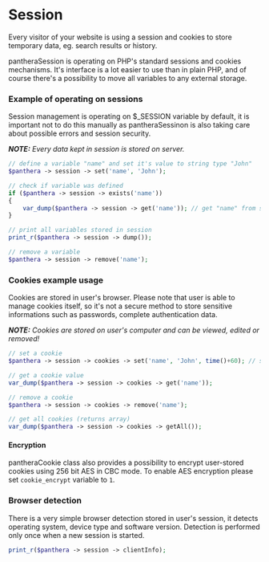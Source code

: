 Session
=======

Every visitor of your website is using a session and cookies to store temporary data, eg. search results or history.

pantheraSession is operating on PHP's standard sessions and cookies mechanisms. It's interface is a lot easier to use than in plain PHP, and of course there's a possibility to move all variables to any external storage.

### Example of operating on sessions

Session management is operating on $_SESSION variable by default, it is important not to do this manually as pantheraSessinon is also taking care about possible errors and session security.

_**NOTE:** Every data kept in session is stored on server._

```php
// define a variable "name" and set it's value to string type "John"
$panthera -> session -> set('name', 'John');

// check if variable was defined
if ($panthera -> session -> exists('name'))
{
    var_dump($panthera -> session -> get('name')); // get "name" from session
}

// print all variables stored in session
print_r($panthera -> session -> dump());

// remove a variable
$panthera -> session -> remove('name');
```

### Cookies example usage

Cookies are stored in user's browser. Please note that user is able to manage cookies itself, so it's not a secure method to store sensitive informations such as passwords, complete authentication data.

_**NOTE:** Cookies are stored on user's computer and can be viewed, edited or removed!_

```php
// set a cookie
$panthera -> session -> cookies -> set('name', 'John', time()+60); // set a cookie "name" => "John" for 60 seconds

// get a cookie value
var_dump($panthera -> session -> cookies -> get('name'));

// remove a cookie
$panthera -> session -> cookies -> remove('name');

// get all cookies (returns array)
var_dump($panthera -> session -> cookies -> getAll());
```

#### Encryption

pantheraCookie class also provides a possibility to encrypt user-stored cookies using 256 bit AES in CBC mode.
To enable AES encryption please set `cookie_encrypt` variable to `1`.

### Browser detection

There is a very simple browser detection stored in user's session, it detects operating system, device type and software version. Detection is performed only once when a new session is started.

```php
print_r($panthera -> session -> clientInfo);
```
